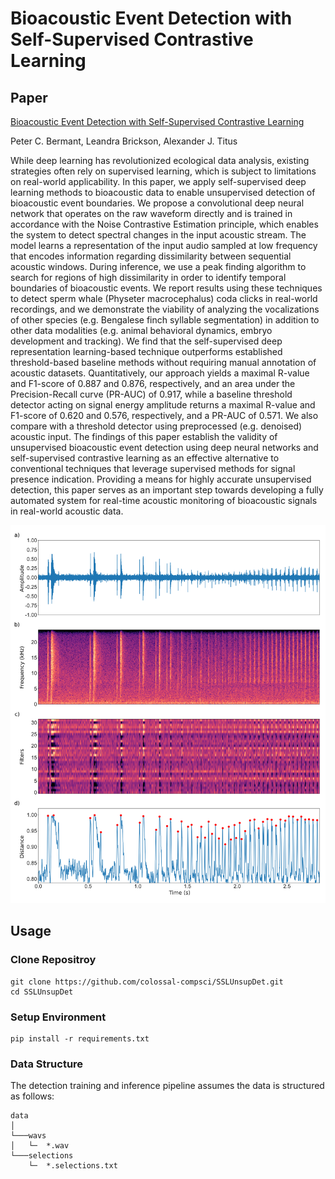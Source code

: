 ﻿# Bioacoustic Event Detection with Self-Supervised Contrastive Learning
 
 ## Paper
 
 [Bioacoustic Event Detection with Self-Supervised Contrastive Learning](https://www.biorxiv.org/content/10.1101/2022.10.12.511740v2.full)
 
 Peter C. Bermant, Leandra Brickson, Alexander J. Titus

While deep learning has revolutionized ecological data analysis, existing strategies often rely on supervised learning, which is subject to limitations on real-world applicability. In this paper, we apply self-supervised deep learning methods to bioacoustic data to enable unsupervised detection of bioacoustic event boundaries. We propose a convolutional deep neural network that operates on the raw waveform directly and is trained in accordance with the Noise Contrastive Estimation principle, which enables the system to detect spectral changes in the input acoustic stream. The model learns a representation of the input audio sampled at low frequency that encodes information regarding dissimilarity between sequential acoustic windows. During inference, we use a peak finding algorithm to search for regions of high dissimilarity in order to identify temporal boundaries of bioacoustic events. We report results using these techniques to detect sperm whale (Physeter macrocephalus) coda clicks in real-world recordings, and we demonstrate the viability of analyzing the vocalizations of other species (e.g. Bengalese finch syllable segmentation) in addition to other data modalities (e.g. animal behavioral dynamics, embryo development and tracking). We find that the self-supervised deep representation learning-based technique outperforms established threshold-based baseline methods without requiring manual annotation of acoustic datasets. Quantitatively, our approach yields a maximal R-value and F1-score of 0.887 and 0.876, respectively, and an area under the Precision-Recall curve (PR-AUC) of 0.917, while a baseline threshold detector acting on signal energy amplitude returns a maximal R-value and F1-score of 0.620 and 0.576, respectively, and a PR-AUC of 0.571. We also compare with a threshold detector using preprocessed (e.g. denoised) acoustic input. The findings of this paper establish the validity of unsupervised bioacoustic event detection using deep neural networks and self-supervised contrastive learning as an effective alternative to conventional techniques that leverage supervised methods for signal presence indication. Providing a means for highly accurate unsupervised detection, this paper serves as an important step towards developing a fully automated system for real-time acoustic monitoring of bioacoustic signals in real-world acoustic data. 

![Figure](Figure1.png)

## Usage

### Clone Repositroy

```
git clone https://github.com/colossal-compsci/SSLUnsupDet.git
cd SSLUnsupDet
```

### Setup Environment

```
pip install -r requirements.txt
```

### Data Structure

The detection training and inference pipeline assumes the data is structured as follows:

```
data
│
└───wavs
│   └─  *.wav
└───selections
    └─  *.selections.txt
```
